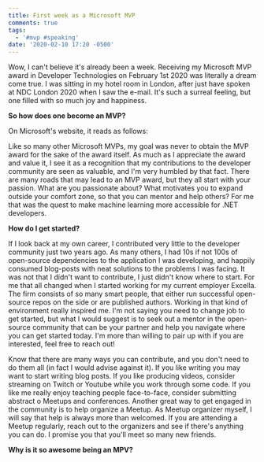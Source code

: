 ```yaml
---
title: First week as a Microsoft MVP
comments: true
tags:
  - '#mvp #speaking'
date: '2020-02-10 17:20 -0500'
---
```

Wow, I can't believe it's already been a week. Receiving my Microsoft MVP award in Developer Technologies on February 1st 2020 was literally a dream come true. I was sitting in my hotel room in London, after just have spoken at NDC London 2020 when I saw the e-mail. It's such a surreal feeling, but one filled with so much joy and happiness.

**So how does one become an MVP?**

On Microsoft's website, it reads as follows:

Like so many other Microsoft MVPs, my goal was never to obtain the MVP award for the sake of the award itself. As much as I appreciate the award and value it, I see it as a recognition that my contributions to the developer community are seen as valuable, and I'm very humbled by that fact. There are many roads that may lead to an MVP award, but they all start with your passion. What are you passionate about? What motivates you to expand outside your comfort zone, so that you can mentor and help others? For me that was the quest to make machine learning more accessible for .NET developers. 

**How do I get started?**

If I look back at my own career, I contributed very little to the developer community just two years ago. As many others, I had 10s if not 100s of open-source dependencies to the application I was developing, and happily consumed blog-posts with neat solutions to the problems I was facing. It was not that I didn't want to contribute, I just didn't know where to start. For me that all changed when I started working for my current employer Excella. The firm consists of so many smart people, that either run successful open-source repos on the side or are published authors. Working in that kind of environment really inspired me. I'm not saying you need to change job to get started, but what I would suggest is to seek out a mentor in the open-source community that can be your partner and help you navigate where you can get started today. I'm more than willing to pair up with if you are interested, feel free to reach out!

Know that there are many ways you can contribute, and you don't need to do them all (in fact I would advise against it). If you like writing you may want to start writing blog posts. If you like producing videos, consider streaming on Twitch or Youtube while you work through some code. If you like me really enjoy teaching people face-to-face, consider submitting abstract o Meetups and conferences. Another great way to get engaged in the community is to help organize a Meetup. As Meetup organizer myself, I will say that help is always more than welcomed. If you are attending a Meetup regularly, reach out to the organizers and see if there's anything you can do. I promise you that you'll meet so many new friends. 



**Why is it so awesome being an MPV?**
